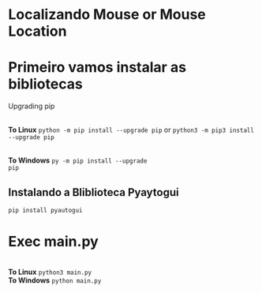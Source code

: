 # Localizando Mouse or Mouse Location

<h1> Primeiro vamos instalar as bibliotecas </h1>

<p>Upgrading pip</p>

<br><b>To Linux</b>
<code>python -m pip install --upgrade pip</code> or
<code>python3 -m pip3 install --upgrade pip</code>

<br><b>To Windows</b>
<code>py -m pip install --upgrade pip</code>

<h2>Instalando a Bliblioteca Pyaytogui</h2>

<code>pip install pyautogui</code>

<h1> Exec main.py </h1>

<br><b>To Linux</b>
<code>python3 main.py</code>
<br><b>To Windows</b>
<code>python main.py</code>
